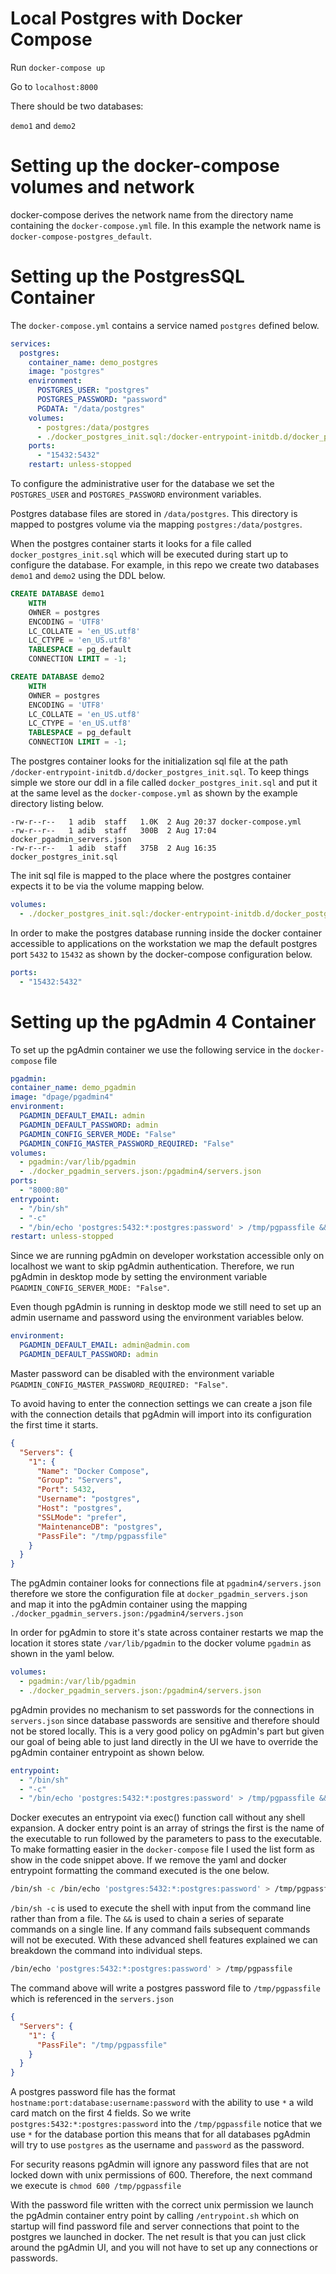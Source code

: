 # Local Postgres with Docker Compose

Run `docker-compose up`

Go to `localhost:8000`

There should be two databases:

`demo1` and `demo2`

# Setting up the docker-compose volumes and network

docker-compose derives the network name from the directory name containing the
`docker-compose.yml` file. In this example the network name is `docker-compose-postgres_default`.

# Setting up the PostgresSQL Container

The `docker-compose.yml` contains a service named `postgres` defined below.

```yml
services:
  postgres:
    container_name: demo_postgres
    image: "postgres"
    environment:
      POSTGRES_USER: "postgres"
      POSTGRES_PASSWORD: "password"
      PGDATA: "/data/postgres"
    volumes:
      - postgres:/data/postgres
      - ./docker_postgres_init.sql:/docker-entrypoint-initdb.d/docker_postgres_init.sql
    ports:
      - "15432:5432"
    restart: unless-stopped
```

To configure the administrative user for the database we set the `POSTGRES_USER` and
`POSTGRES_PASSWORD` environment variables.

Postgres database files are stored in `/data/postgres`.
This directory is mapped to postgres volume via the mapping `postgres:/data/postgres`.

When the postgres container starts it looks for a file called `docker_postgres_init.sql`
which will be executed during start up to configure the database. For example, in this repo we
create two databases `demo1` and `demo2` using the DDL below.

```SQL
CREATE DATABASE demo1
    WITH
    OWNER = postgres
    ENCODING = 'UTF8'
    LC_COLLATE = 'en_US.utf8'
    LC_CTYPE = 'en_US.utf8'
    TABLESPACE = pg_default
    CONNECTION LIMIT = -1;

CREATE DATABASE demo2
    WITH
    OWNER = postgres
    ENCODING = 'UTF8'
    LC_COLLATE = 'en_US.utf8'
    LC_CTYPE = 'en_US.utf8'
    TABLESPACE = pg_default
    CONNECTION LIMIT = -1;
```

The postgres container looks for the initialization sql file at the path
`/docker-entrypoint-initdb.d/docker_postgres_init.sql`. To keep things
simple we store our ddl in a file called `docker_postgres_init.sql` and put it
at the same level as the `docker-compose.yml` as shown by the example directory
listing below.

```
-rw-r--r--   1 adib  staff   1.0K  2 Aug 20:37 docker-compose.yml
-rw-r--r--   1 adib  staff   300B  2 Aug 17:04 docker_pgadmin_servers.json
-rw-r--r--   1 adib  staff   375B  2 Aug 16:35 docker_postgres_init.sql
```

The init sql file is mapped to the place where the postgres container expects it to
be via the volume mapping below.

```yaml
volumes:
  - ./docker_postgres_init.sql:/docker-entrypoint-initdb.d/docker_postgres_init.sql
```

In order to make the postgres database running inside the docker container accessible to
applications on the workstation we map the default postgres port `5432` to
`15432` as shown by the docker-compose configuration below.

```yaml
ports:
  - "15432:5432"
```

# Setting up the pgAdmin 4 Container

To set up the pgAdmin container we use the following service in the `docker-compose` file

```yaml
pgadmin:
container_name: demo_pgadmin
image: "dpage/pgadmin4"
environment:
  PGADMIN_DEFAULT_EMAIL: admin
  PGADMIN_DEFAULT_PASSWORD: admin
  PGADMIN_CONFIG_SERVER_MODE: "False"
  PGADMIN_CONFIG_MASTER_PASSWORD_REQUIRED: "False"
volumes:
  - pgadmin:/var/lib/pgadmin
  - ./docker_pgadmin_servers.json:/pgadmin4/servers.json
ports:
  - "8000:80"
entrypoint:
  - "/bin/sh"
  - "-c"
  - "/bin/echo 'postgres:5432:*:postgres:password' > /tmp/pgpassfile && chmod 600 /tmp/pgpassfile && /entrypoint.sh"
restart: unless-stopped
```

Since we are running pgAdmin on developer workstation accessible only on localhost we want to
skip pgAdmin authentication. Therefore, we run pgAdmin in desktop mode by setting the
environment variable `PGADMIN_CONFIG_SERVER_MODE: "False"`.

Even though pgAdmin is running in desktop mode we still need to set up an admin
username and password using the environment variables below.

```yaml
environment:
  PGADMIN_DEFAULT_EMAIL: admin@admin.com
  PGADMIN_DEFAULT_PASSWORD: admin
```

Master password can be disabled with the environment variable `PGADMIN_CONFIG_MASTER_PASSWORD_REQUIRED: "False"`.

To avoid having to enter the connection settings we can create a json file with the connection
details that pgAdmin will import into its configuration the first time it starts.

```json
{
  "Servers": {
    "1": {
      "Name": "Docker Compose",
      "Group": "Servers",
      "Port": 5432,
      "Username": "postgres",
      "Host": "postgres",
      "SSLMode": "prefer",
      "MaintenanceDB": "postgres",
      "PassFile": "/tmp/pgpassfile"
    }
  }
}
```

The pgAdmin container looks for connections file at `pgadmin4/servers.json` therefore
we store the configuration file at `docker_pgadmin_servers.json` and map it into
the pgAdmin container using the mapping `./docker_pgadmin_servers.json:/pgadmin4/servers.json`

In order for pgAdmin to store it's state across container restarts we map the location
it stores state `/var/lib/pgadmin` to the docker volume `pgadmin` as shown in the yaml
below.

```yaml
volumes:
  - pgadmin:/var/lib/pgadmin
  - ./docker_pgadmin_servers.json:/pgadmin4/servers.json
```

pgAdmin provides no mechanism to set passwords for the connections in `servers.json` since
database passwords are sensitive and therefore should not be stored locally. This is a
very good policy on pgAdmin's part but given our goal of being able to just land directly
in the UI we have to override the pgAdmin container entrypoint as shown below.

```yaml
entrypoint:
  - "/bin/sh"
  - "-c"
  - "/bin/echo 'postgres:5432:*:postgres:password' > /tmp/pgpassfile && chmod 600 /tmp/pgpassfile && /entrypoint.sh"
```

Docker executes an entrypoint via exec() function call without any shell expansion.
A docker entry point is an array of strings the first is the name of the executable
to run followed by the parameters to pass to the executable. To make formatting easier in the
`docker-compose` file I used the list form as show in the code snippet above.
If we remove the yaml and docker entrypoint formatting the command executed is the one below.

```bash
/bin/sh -c /bin/echo 'postgres:5432:*:postgres:password' > /tmp/pgpassfile && chmod 600 /tmp/pgpassfile && /entrypoint.sh
```

`/bin/sh -c` is used to execute the shell with input from the command line rather than from a file.
The `&&` is used to chain a series of separate commands on a single line. If any command fails
subsequent commands will not be executed. With these advanced shell features explained we can
breakdown the command into individual steps.

```bash
/bin/echo 'postgres:5432:*:postgres:password' > /tmp/pgpassfile
```

The command above will write a postgres password file to `/tmp/pgpassfile` which is referenced
in the `servers.json`

```json
{
  "Servers": {
    "1": {
      "PassFile": "/tmp/pgpassfile"
    }
  }
}
```

A postgres password file has the format `hostname:port:database:username:password` with
the ability to use `*` a wild card match on the first 4 fields. So we write
`postgres:5432:*:postgres:password` into the `/tmp/pgpassfile` notice that we use
`*` for the database portion this means that for all databases pgAdmin will try to use
`postgres` as the username and `password` as the password.

For security reasons pgAdmin will ignore any password files that are not locked down with
unix permissions of 600. Therefore, the next command we execute is `chmod 600 /tmp/pgpassfile`

With the password file written with the correct unix permission we launch the pgAdmin container
entry point by calling `/entrypoint.sh` which on startup will find password file and server
connections that point to the postgres we launched in docker. The net result is that you can
just click around the pgAdmin UI, and you will not have to set up any connections or passwords.
